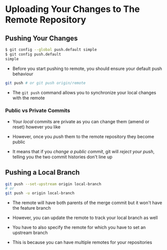# Uploading Your Changes to The Remote Repository

## Pushing Your Changes

```bash
$ git config --global push.default simple
$ git config push.default
simple
```

- Before you start pushing to remote, you should ensure your default push
behaviour

```bash
git push # or git push origin/remote
```

- The ```git push``` command allows you to synchronize your local changes with
the remote

### Public vs Private Commits

- Your *local* commits are private as you can change them (amend or reset) however
you like

- However, once you *push* them to the remote repository they become public

- It means that if you *change a public commit*, git will *reject your push*, telling
you the two commit histories don't line up

## Pushing a Local Branch

```bash
git push --set-upstream origin local-branch
# or
git push -u origin local-branch
```

- The remote will have both parents of the merge commit but it won't have the
feature branch

- However, you can update the remote to track your local branch as well

- You have to also specify the remote for which you have to set an upstream branch

- This is because you can have multiple remotes for your repositories
